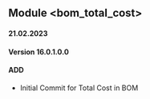 ## Module <bom_total_cost>

#### 21.02.2023
#### Version 16.0.1.0.0
#### ADD
- Initial Commit for Total Cost in BOM